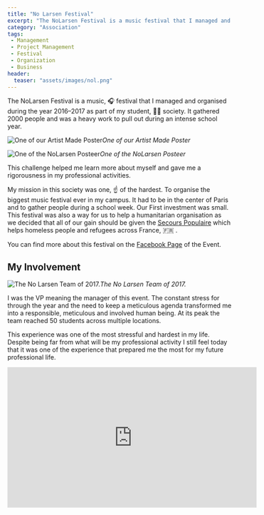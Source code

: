 ```yaml
---
title: "No Larsen Festival"
excerpt: "The NoLarsen Festival is a music festival that I managed and organised during the year 2016–2017 as part of my student society."
category: "Association"
tags:
 - Management
 - Project Management
 - Festival
 - Organization
 - Business
header:
  teaser: "assets/images/nol.png"
---
```


The NoLarsen Festival is a music, 🎧 festival that I managed and organised during the year 2016–2017 as part of my student, 👩‍🎓 society. It gathered 2000 people and was a heavy work to pull out during an intense school year.

![One of our Artist Made Poster](https://cdn-images-1.medium.com/max/3404/1*uHAKE-rurhKHZsjeDziinw.png)*One of our Artist Made Poster*

![One of the NoLarsen Posteer](https://cdn-images-1.medium.com/max/2000/1*qgC7roRMz8lY-nMwyKn-2A.jpeg)*One of the NoLarsen Posteer*

This challenge helped me learn more about myself and gave me a rigorousness in my professional activities.

My mission in this society was one, ☝️ of the hardest. To organise the biggest music festival ever in my campus. 
It had to be in the center of Paris and to gather people during a school week. Our First investment was small. 
This festival was also a way for us to help a humanitarian organisation as we decided that all of our gain should be given the [Secours Populaire](https://www.secourspopulaire.fr/) which helps homeless people and refugees across France, 🇫🇷 .

You can find more about this festival on the [Facebook Page](https://www.facebook.com/events/922225967907440/) of the Event.

## My Involvement

![The No Larsen Team of 2017.](https://cdn-images-1.medium.com/max/3156/1*8V0XE-Bgi2XaC7wl0peAWA.jpeg)*The No Larsen Team of 2017.*

I was the VP meaning the manager of this event. The constant stress for through the year and the need to keep a meticulous agenda transformed me into a responsible, meticulous and involved human being. At its peak the team reached 50 students across multiple locations.

This experience was one of the most stressful and hardest in my life. Despite being far from what will be my professional activity I still feel today that it was one of the experience that prepared me the most for my future professional life.

<center><iframe width="560" height="315" src="https://www.youtube.com/embed/fkEezJGQ3fU" frameborder="0" allowfullscreen></iframe></center>
